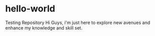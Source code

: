 # hello-world
Testing Repository 
Hi Guys, i'm just here to explore new avenues and enhance my knowledge and skill set. 

